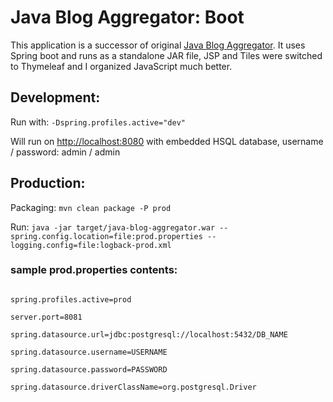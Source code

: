 <h1>Java Blog Aggregator: Boot</h1>

<p>This application is a successor of original <a href="https://github.com/jirkapinkas/java-blog-aggregator">Java Blog Aggregator</a>. It uses Spring boot and runs as a standalone JAR file, JSP and Tiles were switched to Thymeleaf and I organized JavaScript much better.</p>

<h2>Development:</h2>

<p>
	Run with: <code>-Dspring.profiles.active="dev"</code>
</p>

<p>
	Will run on <a href="http://localhost:8080">http://localhost:8080</a> with embedded HSQL database, username / password: admin / admin
</p>

<h2>Production:</h2>

<p>
	Packaging: <code>mvn clean package -P prod</code>
</p>

<p>
	Run: <code>java -jar target/java-blog-aggregator.war --spring.config.location=file:prod.properties --logging.config=file:logback-prod.xml</code>
</p>

<h3>sample prod.properties contents:</h3>

<p>
<code>
spring.profiles.active=prod<br />
server.port=8081<br />
spring.datasource.url=jdbc:postgresql://localhost:5432/DB_NAME<br />
spring.datasource.username=USERNAME<br />
spring.datasource.password=PASSWORD<br />
spring.datasource.driverClassName=org.postgresql.Driver<br />
</code>
</p>
